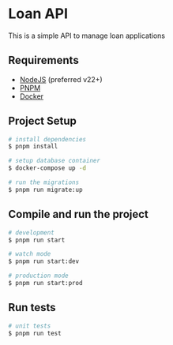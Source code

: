 # Loan API

This is a simple API to manage loan applications

## Requirements

- [NodeJS](https://nodejs.org/en) (preferred v22+)
- [PNPM](https://pnpm.io/installation)
- [Docker](https://www.docker.com/)

## Project Setup

```bash
# install dependencies
$ pnpm install

# setup database container
$ docker-compose up -d

# run the migrations
$ pnpm run migrate:up
```

## Compile and run the project

```bash
# development
$ pnpm run start

# watch mode
$ pnpm run start:dev

# production mode
$ pnpm run start:prod
```

## Run tests

```bash
# unit tests
$ pnpm run test
```
